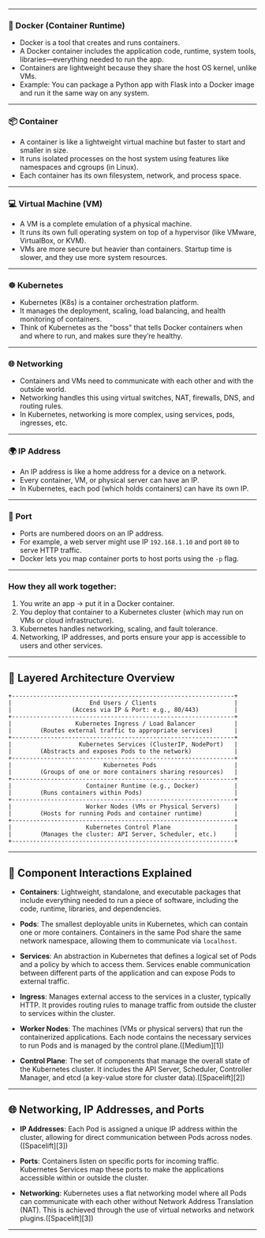 
---

### 🐳 Docker (Container Runtime)

* Docker is a tool that creates and runs containers.
* A Docker container includes the application code, runtime, system tools, libraries—everything needed to run the app.
* Containers are lightweight because they share the host OS kernel, unlike VMs.
* Example: You can package a Python app with Flask into a Docker image and run it the same way on any system.

---

### 📦 Container

* A container is like a lightweight virtual machine but faster to start and smaller in size.
* It runs isolated processes on the host system using features like namespaces and cgroups (in Linux).
* Each container has its own filesystem, network, and process space.

---

### 💻 Virtual Machine (VM)

* A VM is a complete emulation of a physical machine.
* It runs its own full operating system on top of a hypervisor (like VMware, VirtualBox, or KVM).
* VMs are more secure but heavier than containers. Startup time is slower, and they use more system resources.

---

### ☸️ Kubernetes

* Kubernetes (K8s) is a container orchestration platform.
* It manages the deployment, scaling, load balancing, and health monitoring of containers.
* Think of Kubernetes as the "boss" that tells Docker containers when and where to run, and makes sure they’re healthy.

---

### 🌐 Networking

* Containers and VMs need to communicate with each other and with the outside world.
* Networking handles this using virtual switches, NAT, firewalls, DNS, and routing rules.
* In Kubernetes, networking is more complex, using services, pods, ingresses, etc.

---

### 🌍 IP Address

* An IP address is like a home address for a device on a network.
* Every container, VM, or physical server can have an IP.
* In Kubernetes, each pod (which holds containers) can have its own IP.

---

### 🔌 Port

* Ports are numbered doors on an IP address.
* For example, a web server might use IP `192.168.1.10` and port `80` to serve HTTP traffic.
* Docker lets you map container ports to host ports using the `-p` flag.

---

### How they all work together:

1. You write an app → put it in a Docker container.
2. You deploy that container to a Kubernetes cluster (which may run on VMs or cloud infrastructure).
3. Kubernetes handles networking, scaling, and fault tolerance.
4. Networking, IP addresses, and ports ensure your app is accessible to users and other services.

---

## 🧱 Layered Architecture Overview

```
+---------------------------------------------------------------+
|                      End Users / Clients                      |
|                 (Access via IP & Port: e.g., 80/443)          |
+---------------------------------------------------------------+
|                  Kubernetes Ingress / Load Balancer           |
|        (Routes external traffic to appropriate services)      |
+---------------------------------------------------------------+
|                   Kubernetes Services (ClusterIP, NodePort)   |
|        (Abstracts and exposes Pods to the network)            |
+---------------------------------------------------------------+
|                          Kubernetes Pods                      |
|        (Groups of one or more containers sharing resources)   |
+---------------------------------------------------------------+
|                     Container Runtime (e.g., Docker)          |
|        (Runs containers within Pods)                          |
+---------------------------------------------------------------+
|                     Worker Nodes (VMs or Physical Servers)    |
|        (Hosts for running Pods and container runtime)         |
+---------------------------------------------------------------+
|                     Kubernetes Control Plane                  |
|        (Manages the cluster: API Server, Scheduler, etc.)     |
+---------------------------------------------------------------+
```

---

## 🔄 Component Interactions Explained

* **Containers**: Lightweight, standalone, and executable packages that include everything needed to run a piece of software, including the code, runtime, libraries, and dependencies.

* **Pods**: The smallest deployable units in Kubernetes, which can contain one or more containers. Containers in the same Pod share the same network namespace, allowing them to communicate via `localhost`.

* **Services**: An abstraction in Kubernetes that defines a logical set of Pods and a policy by which to access them. Services enable communication between different parts of the application and can expose Pods to external traffic.

* **Ingress**: Manages external access to the services in a cluster, typically HTTP. It provides routing rules to manage traffic from outside the cluster to services within the cluster.

* **Worker Nodes**: The machines (VMs or physical servers) that run the containerized applications. Each node contains the necessary services to run Pods and is managed by the control plane.([Medium][1])

* **Control Plane**: The set of components that manage the overall state of the Kubernetes cluster. It includes the API Server, Scheduler, Controller Manager, and etcd (a key-value store for cluster data).([Spacelift][2])

---

## 🌐 Networking, IP Addresses, and Ports

* **IP Addresses**: Each Pod is assigned a unique IP address within the cluster, allowing for direct communication between Pods across nodes.([Spacelift][3])

* **Ports**: Containers listen on specific ports for incoming traffic. Kubernetes Services map these ports to make the applications accessible within or outside the cluster.

* **Networking**: Kubernetes uses a flat networking model where all Pods can communicate with each other without Network Address Translation (NAT). This is achieved through the use of virtual networks and network plugins.([Spacelift][3])

---
